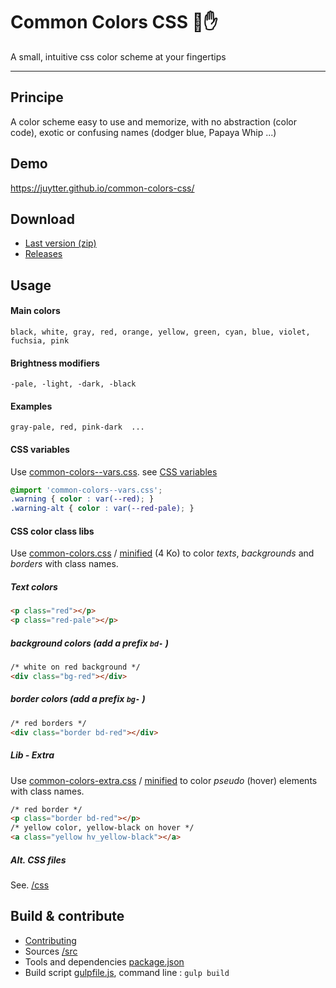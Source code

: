 # Common Colors CSS 🌈✋

A small, intuitive css color scheme at your fingertips

---
## Principe

A color scheme easy to use and memorize, with no abstraction (color code), exotic or confusing names (dodger blue, Papaya Whip ...)

## Demo

<https://juytter.github.io/common-colors-css/>

## Download

- [Last version (zip)](dist/common-colors-css-lastest.zip)
- [Releases](https://github.com/juytter/common-colors-css/releases)

## Usage

#### Main colors

`black, white, gray, red, orange, yellow, green, cyan, blue, violet, fuchsia, pink`

#### Brightness modifiers

`-pale, -light, -dark, -black`

#### Examples

`gray-pale, red, pink-dark  ...`

#### CSS variables

Use [common-colors--vars.css](css/common-colors--vars.css). see [CSS variables](http://devdocs.io/css/--*)

```css
@import 'common-colors--vars.css';
.warning { color : var(--red); }
.warning-alt { color : var(--red-pale); }
```

#### CSS color class libs

Use [common-colors.css](css/common-colors.css) / [minified](css/min/common-colors.min.css) (4 Ko) to color *texts*,  *backgrounds* and *borders* with class names.

##### Text colors

```html
<p class="red"></p>
<p class="red-pale"></p>
```

#####  background colors  (add a prefix `bd-` )

```html
/* white on red background */
<div class="bg-red"></div>
```

#####  border colors  (add a prefix `bg-` )

```html
/* red borders */
<div class="border bd-red"></div>
```

##### Lib - Extra

Use [common-colors-extra.css](css/common-colors-extra.css) / [minified](css/min/common-colors-extra.min.css) to color *pseudo* (hover) elements  with class names.

```html
/* red border */
<p class="border bd-red"></p>
/* yellow color, yellow-black on hover */
<a class="yellow hv_yellow-black"></a>
```

##### Alt.  CSS files

See. [/css](/css)

## Build & contribute   

- [Contributing](CONTRIBUTING.md)
- Sources [/src](/src)
- Tools and dependencies [package.json](package.json)
- Build script  [gulpfile.js](gulpfile.js),  command line :  `gulp build`
